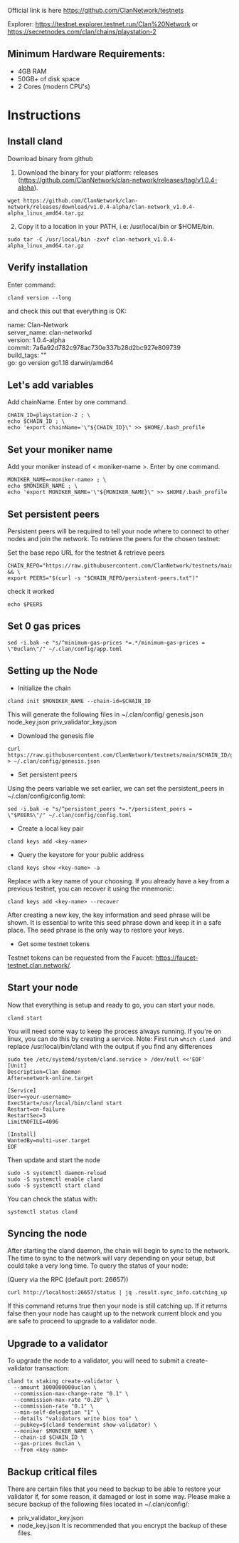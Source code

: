 Official link is here https://github.com/ClanNetwork/testnets

Explorer: https://testnet.explorer.testnet.run/Clan%20Network or https://secretnodes.com/clan/chains/playstation-2

## Minimum Hardware Requirements:

- 4GB RAM
- 50GB+ of disk space
- 2 Cores (modern CPU's)


# Instructions


## Install cland
Download binary from github

1. Download the binary for your platform: releases (https://github.com/ClanNetwork/clan-network/releases/tag/v1.0.4-alpha).
```
wget https://github.com/ClanNetwork/clan-network/releases/download/v1.0.4-alpha/clan-network_v1.0.4-alpha_linux_amd64.tar.gz
```

2. Copy it to a location in your PATH, i.e: /usr/local/bin or $HOME/bin.
```
sudo tar -C /usr/local/bin -zxvf clan-network_v1.0.4-alpha_linux_amd64.tar.gz
```

## Verify installation

Enter command: 
```
cland version --long
```
and check this out that everything is OK:

name: Clan-Network  
server_name: clan-networkd  
version: 1.0.4-alpha  
commit: 7a6a92d782c978ac730e337b28d2bc927e809739  
build_tags: ""  
go: go version go1.18 darwin/amd64  


## Let's add variables

Add chainName. Enter by one command.

``` 
CHAIN_ID=playstation-2 ; \
echo $CHAIN_ID ; \
echo 'export chainName='\"${CHAIN_ID}\" >> $HOME/.bash_profile
```

## Set your moniker name
Add your moniker instead of < moniker-name >. Enter by one command.

```
MONIKER_NAME=<moniker-name> ; \
echo $MONIKER_NAME ; \
echo 'export MONIKER_NAME='\"${MONIKER_NAME}\" >> $HOME/.bash_profile
```

## Set persistent peers

Persistent peers will be required to tell your node where to connect to other nodes and join the network. To retrieve the peers for the chosen testnet:

Set the base repo URL for the testnet & retrieve peers
```
CHAIN_REPO="https://raw.githubusercontent.com/ClanNetwork/testnets/main/$CHAIN_ID" && \
export PEERS="$(curl -s "$CHAIN_REPO/persistent-peers.txt")"
```

check it worked
```
echo $PEERS
```

## Set 0 gas prices
```
sed -i.bak -e "s/^minimum-gas-prices *=.*/minimum-gas-prices = \"0uclan\"/" ~/.clan/config/app.toml
```  

## Setting up the Node


* Initialize the chain
```
cland init $MONIKER_NAME --chain-id=$CHAIN_ID
```  

This will generate the following files in ~/.clan/config/
genesis.json
node_key.json
priv_validator_key.json

* Download the genesis file
```
curl https://raw.githubusercontent.com/ClanNetwork/testnets/main/$CHAIN_ID/genesis.json > ~/.clan/config/genesis.json
```  

* Set persistent peers

Using the peers variable we set earlier, we can set the persistent_peers in ~/.clan/config/config.toml:
```
sed -i.bak -e "s/^persistent_peers *=.*/persistent_peers = \"$PEERS\"/" ~/.clan/config/config.toml
```
* Create a local key pair
```
cland keys add <key-name>
```
* Query the keystore for your public address
```
cland keys show <key-name> -a
```
Replace <key-name> with a key name of your choosing.
If you already have a key from a previous testnet, you can recover it using the mnemonic:
```
cland keys add <key-name> --recover
```
After creating a new key, the key information and seed phrase will be shown. It is essential to write this seed phrase down and keep it in a safe place. The seed phrase is the only way to restore your keys.


* Get some testnet tokens

Testnet tokens can be requested from the Faucet: https://faucet-testnet.clan.network/.

## Start your node
  
  Now that everything is setup and ready to go, you can start your node.
  
  ```
  cland start
  ```
You will need some way to keep the process always running. If you're on linux, you can do this by creating a service. 
Note: First run ```which cland ``` and replace /usr/local/bin/cland with the output if you find any differences 

```
sudo tee /etc/systemd/system/cland.service > /dev/null <<'EOF'
[Unit]
Description=Clan daemon
After=network-online.target

[Service]
User=<your-username>
ExecStart=/usr/local/bin/cland start
Restart=on-failure
RestartSec=3
LimitNOFILE=4096

[Install]
WantedBy=multi-user.target
EOF
``` 
Then update and start the node
  
```
sudo -S systemctl daemon-reload
sudo -S systemctl enable cland
sudo -S systemctl start cland
```
You can check the status with:
```
systemctl status cland
```  

## Syncing the node
After starting the cland daemon, the chain will begin to sync to the network. The time to sync to the network will vary depending on your setup, but could take a very long time. To query the status of your node:
  
(Query via the RPC (default port: 26657))
```  
curl http://localhost:26657/status | jq .result.sync_info.catching_up
```
  
If this command returns true then your node is still catching up. If it returns false then your node has caught up to the network current block and you are safe to proceed to upgrade to a validator node.  

## Upgrade to a validator
  
To upgrade the node to a validator, you will need to submit a create-validator transaction:

```
cland tx staking create-validator \
  --amount 1000000000uclan \
  --commission-max-change-rate "0.1" \
  --commission-max-rate "0.20" \
  --commission-rate "0.1" \
  --min-self-delegation "1" \
  --details "validators write bios too" \
  --pubkey=$(cland tendermint show-validator) \
  --moniker $MONIKER_NAME \
  --chain-id $CHAIN_ID \
  --gas-prices 0uclan \
  --from <key-name>
  ```

## Backup critical files
  
There are certain files that you need to backup to be able to restore your validator if, for some reason, it damaged or lost in some way. Please make a secure backup of the following files located in ~/.clan/config/:
* priv_validator_key.json
* node_key.json
It is recommended that you encrypt the backup of these files.  
  
  

